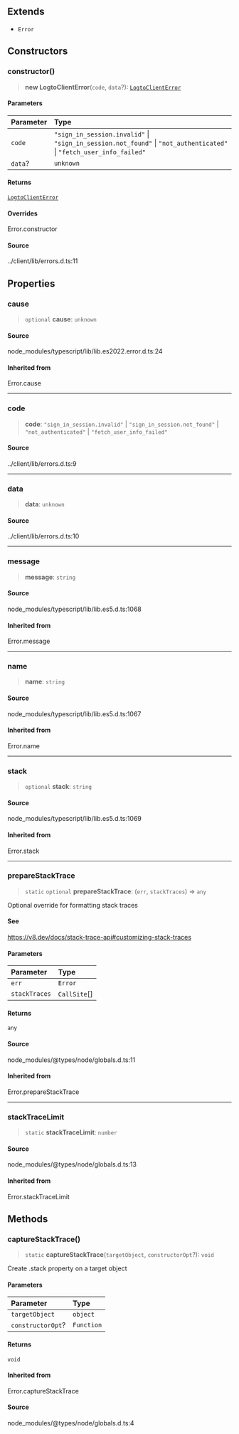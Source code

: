 ## Extends

- `Error`

## Constructors

### constructor()

> **new LogtoClientError**(`code`, `data`?): [`LogtoClientError`](class.LogtoClientError.md)

#### Parameters

| Parameter | Type                                                                                                                |
| :-------- | :------------------------------------------------------------------------------------------------------------------ |
| `code`    | `"sign_in_session.invalid"` \| `"sign_in_session.not_found"` \| `"not_authenticated"` \| `"fetch_user_info_failed"` |
| `data`?   | `unknown`                                                                                                           |

#### Returns

[`LogtoClientError`](class.LogtoClientError.md)

#### Overrides

Error.constructor

#### Source

../client/lib/errors.d.ts:11

## Properties

### cause

> `optional` **cause**: `unknown`

#### Source

node_modules/typescript/lib/lib.es2022.error.d.ts:24

#### Inherited from

Error.cause

---

### code

> **code**: `"sign_in_session.invalid"` \| `"sign_in_session.not_found"` \| `"not_authenticated"` \| `"fetch_user_info_failed"`

#### Source

../client/lib/errors.d.ts:9

---

### data

> **data**: `unknown`

#### Source

../client/lib/errors.d.ts:10

---

### message

> **message**: `string`

#### Source

node_modules/typescript/lib/lib.es5.d.ts:1068

#### Inherited from

Error.message

---

### name

> **name**: `string`

#### Source

node_modules/typescript/lib/lib.es5.d.ts:1067

#### Inherited from

Error.name

---

### stack

> `optional` **stack**: `string`

#### Source

node_modules/typescript/lib/lib.es5.d.ts:1069

#### Inherited from

Error.stack

---

### prepareStackTrace

> `static` `optional` **prepareStackTrace**: (`err`, `stackTraces`) => `any`

Optional override for formatting stack traces

#### See

https://v8.dev/docs/stack-trace-api#customizing-stack-traces

#### Parameters

| Parameter     | Type         |
| :------------ | :----------- |
| `err`         | `Error`      |
| `stackTraces` | `CallSite`[] |

#### Returns

`any`

#### Source

node_modules/@types/node/globals.d.ts:11

#### Inherited from

Error.prepareStackTrace

---

### stackTraceLimit

> `static` **stackTraceLimit**: `number`

#### Source

node_modules/@types/node/globals.d.ts:13

#### Inherited from

Error.stackTraceLimit

## Methods

### captureStackTrace()

> `static` **captureStackTrace**(`targetObject`, `constructorOpt`?): `void`

Create .stack property on a target object

#### Parameters

| Parameter         | Type       |
| :---------------- | :--------- |
| `targetObject`    | `object`   |
| `constructorOpt`? | `Function` |

#### Returns

`void`

#### Inherited from

Error.captureStackTrace

#### Source

node_modules/@types/node/globals.d.ts:4
